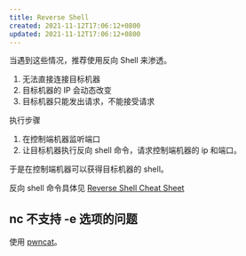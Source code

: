 ```yaml
---
title: Reverse Shell
created: 2021-11-12T17:06:12+0800
updated: 2021-11-12T17:06:12+0800
---
```



当遇到这些情况，推荐使用反向 Shell 来渗透。

1. 无法直接连接目标机器
2. 目标机器的 IP 会动态改变
3. 目标机器只能发出请求，不能接受请求

执行步骤

1. 在控制端机器监听端口
2. 让目标机器执行反向 shell 命令，请求控制端机器的 ip 和端口。

于是在控制端机器可以获得目标机器的 shell。

反向 shell 命令具体见 [Reverse Shell Cheat Sheet](https://archive.ph/W7dTG)

## nc 不支持 -e 选项的问题

使用 [pwncat](https://github.com/cytopia/pwncat)。
